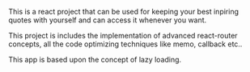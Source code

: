 This is a react project that can be used for keeping your best inpiring quotes with yourself and can access it whenever you want.

This project is includes the implementation of advanced react-router concepts, all the code optimizing techniques like memo, callback etc..

This app is based upon the concept of lazy loading.
